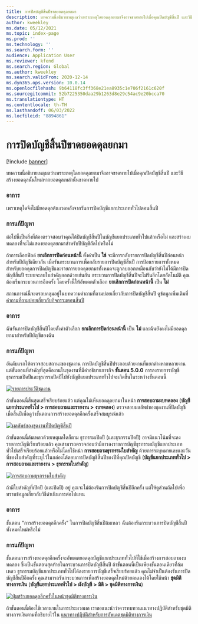 ```yaml
---
title: การปิดบัญชีสิ้นปีขาดยอดดุลยกมา
description: บทความนี้อธิบายเหตุผลว่าเพราะเหตุใดยอดดุลยกมาจึงอาจขาดหายไปเมื่อคุณปิดบัญชีสิ้นปี และวิธีสร้างยอดดุลนั้นใหม่หากยอดดุลเหล่านั้นขาดหายไป
author: kweekley
ms.date: 05/12/2021
ms.topic: index-page
ms.prod: ''
ms.technology: ''
ms.search.form: ''
audience: Application User
ms.reviewer: kfend
ms.search.region: Global
ms.author: kweekley
ms.search.validFrom: 2020-12-14
ms.dyn365.ops.version: 10.0.14
ms.openlocfilehash: 9b64118fc3ff368e21ea8935c1e706f2161c620f
ms.sourcegitcommit: 52b7225350daa29b1263d8e29c54ac9e20bcca70
ms.translationtype: HT
ms.contentlocale: th-TH
ms.lasthandoff: 06/03/2022
ms.locfileid: "8894861"
---
```

# <a name="year-end-close-missing-opening-balances"></a>การปิดบัญชีสิ้นปีขาดยอดดุลยกมา

[!include [banner](../includes/banner.md)]

บทความนี้อธิบายเหตุผลว่าเพราะเหตุใดยอดดุลยกมาจึงอาจขาดหายไปเมื่อคุณปิดบัญชีสิ้นปี และวิธีสร้างยอดดุลนั้นใหม่หากยอดดุลเหล่านั้นขาดหายไป

### <a name="symptom"></a>อาการ

เพราเหตุใดจึงไม่มียอดดุลต้นงวดหลังจากรันการปิดบัญชีแยกประเภททั่วไปตอนสิ้นปี 

### <a name="resolution"></a>การแก้ปัญหา

ต่อไปนี้เป็นสิ่งที่ต้องตรวจสอบว่าคุณได้ปิดบัญชีสิ้นปีในบัญชีแยกประเภททั่วไปแล้วหรือไม่ และสร้างงบทดลองที่จะไม่แสดงยอดดุลยกมาสำหรับปีบัญชีถัดไปหรือไม่

ถ้าการเลือกฟิลด์ **ยกเลิกการปิดก่อนหน้านี้** ตั้งค่าเป็น **ใช่** จะมีการกลับรายการปิดบัญชีสิ้นปีก่อนหน้าสำหรับปีบัญชีเดียวกัน เมื่อรันกระบวนการเพื่อกลับรายการปิดบัญชีสิ้นปี การป้อนรายการทั้งหมดสำหรับยอดดุลการปิดบัญชีและรายการยอดดุลยกมาทั้งหมดจะถูกลบออกเหมือนกับว่ายังไม่ได้มีการปิดบัญชีสิ้นปี ระบบจะลบใบสำคัญออกด้วยเช่นกัน กระบวนการปิดบัญชีสิ้นปีจะไม่รันอีกโดยอัตโนมัติ คุณต้องเริ่มกระบวนการอีกครั้ง โดยครั้งนี้ให้อัพเดตตัวเลือก **ยกเลิกการปิดก่อนหน้านี้** เป็น **ไม่**

สถานการณ์นี้จะครอบคลุมอยู่ในบทความคำถามที่ถามบ่อยเกี่ยวกับการปิดบัญชีสิ้นปี ดูข้อมูลเพิ่มเติมที่ [คำถามที่ถามบ่อยเกี่ยวกับกิจกรรมตอนสิ้นปี](faq-year-end-activities.md)

### <a name="symptom"></a>อาการ

ฉันรันการปิดบัญชีสิ้นปีโดยตั้งค่าตัวเลือก **ยกเลิกการปิดก่อนหน้านี้** เป็น **ไม่** และฉันยังคงไม่มียอดดุลยกมาสำหรับปีบัญชีของฉัน

### <a name="resolution"></a>การแก้ปัญหา

อันดับแรกให้ตรวจสอบสถานะของชุดงาน การปิดบัญชีสิ้นปีประกอบด้วยงานที่แยกต่างหากหลายงาน แต่ขั้นตอนที่สำคัญที่สุดคืองานในชุดงานที่มีคำอธิบายภารกิจ **ขั้นตอน 5.0.0** การลงรายการบัญชีธุรกรรมเปิดปีและธุรกรรมปิดปีไปยังบัญชีแยกประเภททั่วไปจะเกิดขึ้นในระหว่างขั้นตอนนี้ 

[![รายการประวัติชุดงาน](./media/yec-mssng-open-blnces-01.png)](./media/yec-mssng-open-blnces-01.png)

ถ้าขั้นตอนนี้สิ้นสุดเสร็จเรียบร้อยแล้ว แต่คุณไม่เห็นยอดดุลยกมาในหน้า **การสอบถามงบทดลอง** (**บัญชีแยกประเภททั่วไป > การสอบถามและรายงาน > งบทดลอง**) ตรวจสอบผลลัพธ์ของชุดงานที่ปิดบัญชีเมื่อสิ้นปีเพื่อดูว่าขั้นตอนการสร้างยอดดุลอีกครั้งเสร็จสมบูรณ์แล้ว

[![ผลลัพธ์ของชุดงานที่ปิดบัญชีสิ้นปี](./media/yec-mssng-open-blnces-02.png)](./media/yec-mssng-open-blnces-02.png)

ถ้าขั้นตอนนี้ล้มเหลวด้วยเหตุผลใดก็ตาม ธุรกรรมเปิดปี (และธุรกรรมปิดปี) อาจมีแนวโน้มที่จะลงรายการบัญชีเรียบร้อยแล้ว คุณสามารถตรวจสอบว่ามีการลงรายการบัญชีธุรกรรมบัญชีแยกประเภททั่วไปเสร็จเรียบร้อยแล้วหรือไม่โดยใช้หน้า **การสอบถามธุรกรรมใบสำคัญ** ด้วยการระบุหมายเลขและวันที่ของใบสำคัญที่ระบุไว้ในกล่องโต้ตอบการปิดบัญชีสิ้นปีของปีที่คุณปิดบัญชี (**บัญชีแยกประเภททั่วไป > การสอบถามและรายงาน > ธุรกรรมใบสำคัญ**)

[![การสอบถามธุรกรรมใบสำคัญ](./media/yec-mssng-open-blnces-03.png)](./media/yec-mssng-open-blnces-03.png)

ถ้ามีใบสำคัญที่เปิดปี (และปิดปี) อยู่ คุณจะไม่ต้องรันการปิดบัญชีสิ้นปีอีกครั้ง แต่ให้ดูส่วนถัดไปเพื่อทราบข้อมูลเกี่ยวกับวิธีดำเนินการต่อไปแทน

### <a name="symptom"></a>อาการ

ขั้นตอน "การสร้างยอดดุลอีกครั้ง" ในการปิดบัญชีสิ้นปีล้มเหลว ฉันต้องรันกระบวนการปิดบัญชีสิ้นปีทั้งหมดใหม่หรือไม่

### <a name="resolution"></a>การแก้ปัญหา

ขั้นตอนการสร้างยอดดุลอีกครั้งจะอัพเดตยอดดุลบัญชีแยกประเภททั่วไปที่ใช้เมื่อสร้างการสอบถามงบทดลอง  ซึ่งเป็นขั้นตอนสุดท้ายในกระบวนการปิดบัญชีสิ้นปี  ถ้าขั้นตอนนี้เป็นเพียงขั้นตอนเดียวที่ล้มเหลว ธุรกรรมบัญชีแยกประเภททั่วไปได้ลงรายการบัญชีเสร็จเรียบร้อยแล้ว  คุณไม่จำเป็นต้องรันการปิดบัญชีสิ้นปีอีกครั้ง คุณสามารถรันกระบวนการเพื่อสร้างยอดดุลใหม่ด้วยตนเองได้โดยใช้หน้า **ชุดมิติทางการเงิน** (**บัญชีแยกประเภททั่วไป > ผังบัญชี > มิติ > ชุดมิติทางการเงิน**)

[![ปุ่มสร้างยอดดุลอีกครั้งในหน้าชุดมิติทางการเงิน](./media/yec-mssng-open-blnces-04.png)](./media/yec-mssng-open-blnces-04.png)

ถ้าขั้นตอนนี้ต้องใช้เวลานานในการประมวลผล เราขอแนะนำว่าควรทบทวนแนวทางปฏิบัติสำหรับชุดมิติทางการเงินตามที่อธิบายไว้ใน [แนวทางปฏิบัติสำหรับการอัพเดตชุดมิติทางการเงิน](https://community.dynamics.com/365/financeandoperations/b/dynamics-365-finance-blog/posts/best-practices-for-updating-financial-dimension-set-dimension-sets) 

